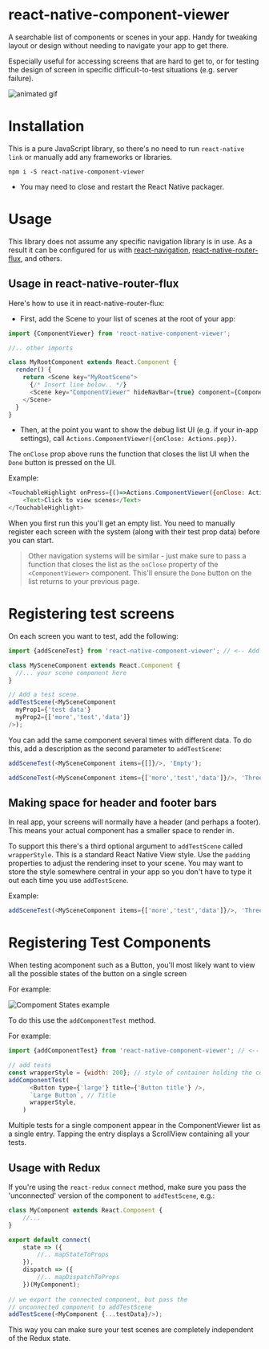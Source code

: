 # react-native-component-viewer
A searchable list of components or scenes in your app. Handy for tweaking layout or design without needing to navigate your
app to get there. 

Especially useful for accessing screens that are hard to get to, or for testing the design of screen in specific difficult-to-test situations (e.g. server failure).

![animated gif](docs/Demo.gif)

# Installation

This is a pure JavaScript library, so there's no need to run `react-native link` or manually add any frameworks or libraries.

```
npm i -S react-native-component-viewer
```

- You may need to close and restart the React Native packager.

# Usage

This library does not assume any specific navigation library is in use. As a result it can be configured for us with [react-navigation](https://github.com/react-community/react-navigation), [react-native-router-flux](https://github.com/aksonov/react-native-router-flux), and others.

## Usage in react-native-router-flux

Here's how to use it in react-native-router-flux:

- First, add the Scene to your list of scenes at the root of your app:

```js
import {ComponentViewer} from 'react-native-component-viewer';

//.. other imports

class MyRootComponent extends React.Component {
  render() {
    return <Scene key="MyRootScene">
      {/* Insert line below.. */}
      <Scene key="ComponentViewer" hideNavBar={true} component={ComponentViewer}/>
    </Scene>
  }
}
```

- Then, at the point you want to show the debug list UI (e.g. if your in-app settings), call `Actions.ComponentViewer({onClose: Actions.pop})`.

The `onClose` prop above runs the function that closes the list UI when the `Done` button is pressed on the UI.

Example:
```js
<TouchableHighlight onPress={()=>Actions.ComponentViewer({onClose: Actions.pop})}>
    <Text>Click to view scenes</Text>
</TouchableHighlight>
```

When you first run this you'll get an empty list. You need to manually register each screen with the system (along with their test prop data) before you can start.

> Other navigation systems will be similar - just make sure to pass a function that closes the list as the `onClose` property of the `<ComponentViewer>` component. This'll ensure the `Done` button on the list
returns to your previous page.

# Registering test screens

On each screen you want to test, add the following:

```js
import {addSceneTest} from 'react-native-component-viewer'; // <-- Add this import

class MySceneComponent extends React.Component {
  //... your scene component here
}

// Add a test scene.
addTestScene(<MySceneComponent
  myProp1={'test data'}
  myProp2={['more','test','data']}
/>);
```

You can add the same component several times with different data. To do this, add a description as the second parameter to `addTestScene`:

```js
addSceneTest(<MySceneComponent items={[]}/>, 'Empty');

addSceneTest(<MySceneComponent items={['more','test','data']}/>, 'Three items');
```

## Making space for header and footer bars

In real app, your screens will normally have a header (and perhaps a footer). This means your actual component has a smaller space to render in.

To support this there's a third optional argument to `addTestScene` called `wrapperStyle`. This is a standard React Native View style.
Use the `padding` properties to adjust the rendering inset to your scene. You may want to store the style somewhere central in your app so
you don't have to type it out each time you use `addTestScene`. 

Example:

```js
addSceneTest(<MySceneComponent items={['more','test','data']}/>, 'Three items', {paddingTop: 44, backgroundColor: 'black'});
```

# Registering Test Components

When testing acomponent such as a Button, you'll most likely want to view all the possible states of the button on a single screen

For example:

![Compoment States example](docs/buttons.png)

To do this use the `addComponentTest` method.

For example:

```js
import {addComponentTest} from 'react-native-component-viewer'; // <-- Add this import

// add tests
const wrapperStyle = {width: 200}; // style of container holding the component - useful for constraining to different sizes
addComponentTest(
      <Button type={'large'} title={'Button title'} />,
      `Large Button`, // Title
      wrapperStyle,
    )
```

Multiple tests for a single component appear in the ComponentViewer list as a single entry. Tapping the entry displays a ScrollView containing all your tests.
 
## Usage with Redux

If you're using the `react-redux` `connect` method, make sure you pass the 'unconnected' version of the component to `addTestScene`, e.g.:

```js
class MyComponent extends React.Component {
	//... 
}

export default connect(
	state => ({
		//.. mapStateToProps
	}),
	dispatch => ({
		//.. mapDispatchToProps
	})(MyComponent);
	
// we export the connected component, but pass the
// unconnected component to addTestScene
addTestScene(<MyComponent {...testData}/>);
```

This way you can make sure your test scenes are completely independent of the Redux state.








